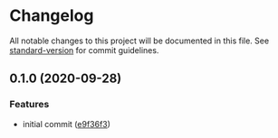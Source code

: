 # Changelog

All notable changes to this project will be documented in this file. See [standard-version](https://github.com/conventional-changelog/standard-version) for commit guidelines.

## 0.1.0 (2020-09-28)


### Features

* initial commit ([e9f36f3](https://github.com/AubreyHewes/simple-shortcode-parser/commit/e9f36f327ae9954520f4169eedbce689f44550ec))
